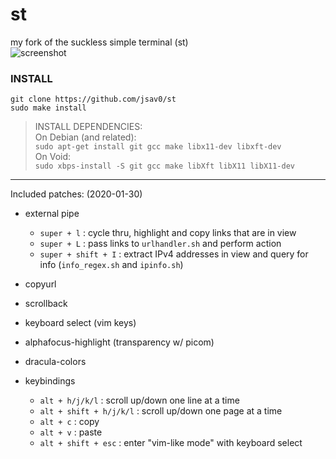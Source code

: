# st
my fork of the suckless simple terminal (st)  
![screenshot](http://n0a110w.xyz/img/compress/iseG.png)
### INSTALL
`git clone https://github.com/jsav0/st`  
`sudo make install`
> INSTALL DEPENDENCIES:  
On Debian (and related):  
`sudo apt-get install git gcc make libx11-dev libxft-dev`  
On Void:  
`sudo xbps-install -S git gcc make libXft libX11 libX11-dev`
---
Included patches: (2020-01-30)
- external pipe
  - `super + l` : cycle thru, highlight and copy links that are in view  
  - `super + L` : pass links to `urlhandler.sh` and perform action  
  - `super + shift + I` : extract IPv4 addresses in view and query for info (`info_regex.sh` and `ipinfo.sh`)  
- copyurl
- scrollback
- keyboard select (vim keys)
- alphafocus-highlight (transparency w/ picom)
- dracula-colors

- keybindings
  - `alt + h/j/k/l` : scroll up/down one line at a time
  - `alt + shift + h/j/k/l` : scroll up/down one page at a time
  - `alt + c` : copy
  - `alt + v` : paste
  - `alt + shift + esc` : enter "vim-like mode" with keyboard select
